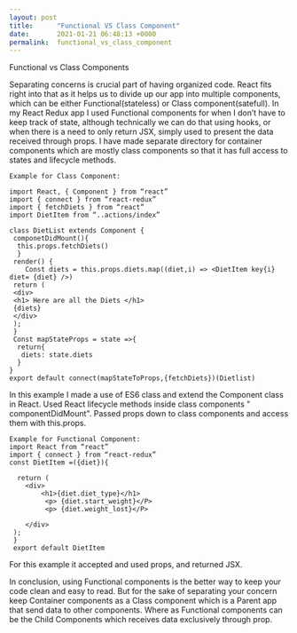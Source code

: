 ```yaml
---
layout: post
title:      "Functional VS Class Component"
date:       2021-01-21 06:48:13 +0000
permalink:  functional_vs_class_component
---
```


Functional vs Class Components 

Separating concerns is crucial part of having organized code. React fits right into that as it helps us to divide up our app into multiple components, which can be either Functional(stateless)  or Class component(satefull). In my React Redux app I used Functional components for when I don’t have to keep track of state, although technically we can do that using hooks, or when there is a need to only return JSX, simply used to present the data received through props. I have made separate directory for container components which are mostly class components so that it has full access to states and lifecycle methods. 
```
Example for Class Component:

import React, { Component } from “react”
import { connect } from “react-redux”
import { fetchDiets } from “react”
import DietItem from “..actions/index”

class DietList extends Component {
 componetDidMount(){
  this.props.fetchDiets() 
  }
 render() {
	Const diets = this.props.diets.map((diet,i) => <DietItem key{i} diet= {diet} />)
 return (
 <div>
 <h1> Here are all the Diets </h1>
 {diets} 
 </div>
 );
 }
 Const mapStateProps = state =>{
  return{
   diets: state.diets
  }
}
export default connect(mapStateToProps,{fetchDiets})(Dietlist)
```

In this example I made a use of  ES6 class and extend the Component class in React. Used React lifecycle methods inside class components " componentDidMount". Passed props down to class components and access them with this.props.

```
Example for Functional Component:
import React from “react”
import { connect } from “react-redux”
const DietItem =({diet}){
 
  return (
    <div>
        <h1>{diet.diet_type}</h1>
         <p> {diet.start_weight}</P>
         <p> {diet.weight_lost}</P>                  
    
    </div>
 );
 }
 export default DietItem

```

  For this example it accepted and used props, and returned JSX.


In conclusion, using Functional components is the better way to keep your code clean and easy to read. But for the sake of separating your concern keep Container components as a Class component which is a Parent app that send data to other components. Where as Functional components can be the Child Components which receives data exclusively through prop.

